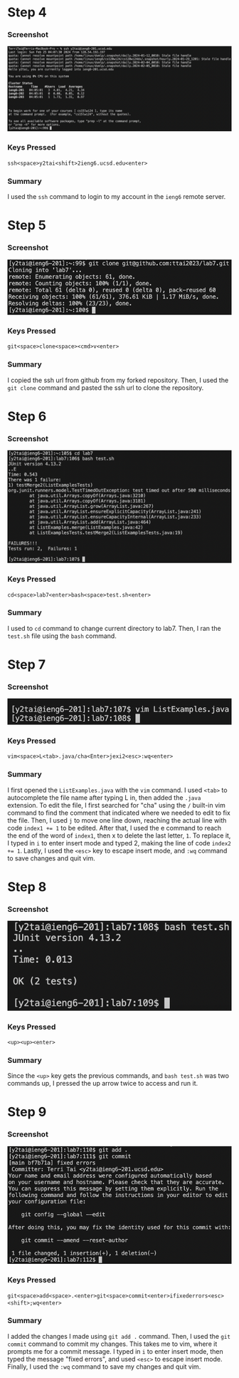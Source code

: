 # Step 4
### Screenshot
![](/Screenshots/step4.png)

### Keys Pressed
```
ssh<space>y2tai<shift>2ieng6.ucsd.edu<enter>
```

### Summary
I used the ```ssh``` command to login to my account in the ```ieng6``` remote server.

# Step 5
### Screenshot
![](/Screenshots/step5.png)

### Keys Pressed
```
git<space>clone<space><cmd>v<enter>
```

### Summary
I copied the ssh url from github from my forked repository. Then, I used the ```git clone``` command and pasted the ssh url to clone the repository.

# Step 6
### Screenshot
![](/Screenshots/step6.png)

### Keys Pressed
```
cd<space>lab7<enter>bash<space>test.sh<enter>
```

### Summary
I used to ```cd``` command to change current directory to lab7. Then, I ran the ```test.sh``` file using the ```bash``` command.

# Step 7
### Screenshot
![](/Screenshots/step7.png)

### Keys Pressed
```
vim<space>L<tab>.java/cha<Enter>jexi2<esc>:wq<enter>
```

### Summary
I first opened the ```ListExamples.java``` with the ```vim``` command. I used ```<tab>``` to autocomplete the file name after typing L in, then added the ```.java``` extension. To edit the file, I first searched for "cha" using the ```/``` built-in vim command to find the comment that indicated where we needed to edit to fix the file. Then, I used ```j``` to move one line down, reaching the actual line with code ```index1 += 1``` to be edited. After that, I used the e command to reach the end of the word of ```index1```, then x to delete the last letter, ```1```. To replace it, I typed in ```i``` to enter insert mode and typed 2, making the line of code ```index2 += 1```. Lastly, I used the ```<esc>``` key to escape insert mode, and ```:wq``` command to save changes and quit vim. 

# Step 8
### Screenshot
![](/Screenshots/step8.png)

### Keys Pressed
```
<up><up><enter>
```

### Summary
Since the ```<up>``` key gets the previous commands, and ```bash test.sh``` was two commands up, I pressed the up arrow twice to access and run it.

# Step 9
### Screenshot
![](/Screenshots/step9.png)

### Keys Pressed
```
git<space>add<space>.<enter>git<space>commit<enter>ifixederrors<esc><shift>;wq<enter>
```

### Summary
I added the changes I made using ```git add .``` command. Then, I used the ```git commit``` command to commit my changes. This takes me to vim, where it prompts me for a commit message. I typed in ```i``` to enter insert mode, then typed the message "fixed errors", and used ```<esc>``` to escape insert mode. Finally, I used the ```:wq``` command to save my changes and quit vim.
